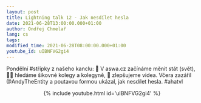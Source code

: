 ```yaml
---
layout: post
title: Lightning talk 12 - Jak nesdílet hesla
date: 2021-06-28T13:00:00.000+01:00
author: Ondřej Chmelař
lang: cs
tags:
modified_time: 2021-06-28T08:00:00.000+01:00
youtube_id: uIBNFVG2gi4
---
```

Pondělní #střípky z našeho kanclu:
👷 V aswa.cz začínáme měnit stát (svět),
🙋‍♂️ hledáme šikovné kolegy a kolegyně,
🎥 zlepšujeme videa.
Včera zazářil @AndyTheEntity
a poutavou formou ukázal, jak nesdílet hesla. #ahatvl

<center>
{% include youtube.html id='uIBNFVG2gi4' %}
</center>


